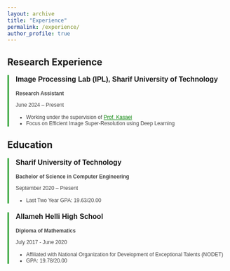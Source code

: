 ```yaml
---
layout: archive
title: "Experience"
permalink: /experience/
author_profile: true
---
```


## Research Experience

<div class="experience-section">
  <div class="exp-item">
    <h3>Image Processing Lab (IPL), Sharif University of Technology</h3>
    <p><strong>Research Assistant</strong></p>
    <p>June 2024 – Present</p>
    <ul>
      <li>Working under the supervision of <a href="https://scholar.google.com/citations?user=mvx4PvgAAAAJ&hl=en" style="color: green">Prof. Kasaei</a></li>
      <li>Focus on Efficient Image Super-Resolution using Deep Learning</li>
    </ul>
  </div>
</div>

## Education

<div class="experience-section">
  <div class="exp-item">
    <h3>Sharif University of Technology</h3>
    <p><strong>Bachelor of Science in Computer Engineering</strong></p>
    <p>September 2020 – Present</p>
    <ul>
      <li>Last Two Year GPA: 19.63/20.00</li>
    </ul>
  </div>
  
  <div class="exp-item">
    <h3>Allameh Helli High School</h3>
    <p><strong>Diploma of Mathematics</strong></p>
    <p>July 2017 - June 2020</p>
    <ul>
      <li>Affiliated with National Organization for Development of Exceptional Talents (NODET)</li>
      <li>GPA: 19.78/20.00</li>
    </ul>
  </div>
</div>

<style>
  /* Experience Section with Smaller Font */
  .experience-section {
    font-family: Arial, sans-serif;
    margin-bottom: 20px;
  }

  .exp-item {
    padding-left: 15px;
    margin-bottom: 20px;
    border-left: 4px solid #4CAF50;
  }

  /* Titles */
  .exp-item h3 {
    font-size: 1.15em;
    margin-top: 0;
  }

  .exp-item p, .exp-item li {
    color: #444;
    font-size: 0.85em;
  }
</style>
